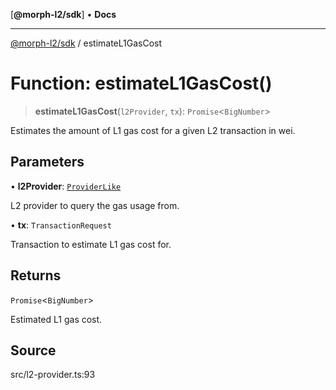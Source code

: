 [**@morph-l2/sdk**] • **Docs**

***

[@morph-l2/sdk](../1-globals.md) / estimateL1GasCost

# Function: estimateL1GasCost()

> **estimateL1GasCost**(`l2Provider`, `tx`): `Promise`\<`BigNumber`\>

Estimates the amount of L1 gas cost for a given L2 transaction in wei.

## Parameters

• **l2Provider**: [`ProviderLike`](../type-aliases/ProviderLike.md)

L2 provider to query the gas usage from.

• **tx**: `TransactionRequest`

Transaction to estimate L1 gas cost for.

## Returns

`Promise`\<`BigNumber`\>

Estimated L1 gas cost.

## Source

src/l2-provider.ts:93
